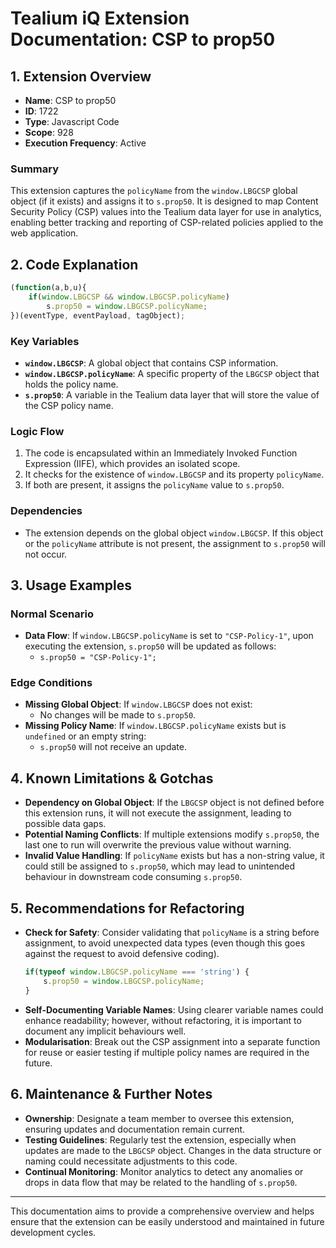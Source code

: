 # Tealium iQ Extension Documentation: CSP to prop50

## 1. Extension Overview
- **Name**: CSP to prop50
- **ID**: 1722
- **Type**: Javascript Code
- **Scope**: 928
- **Execution Frequency**: Active

### Summary
This extension captures the `policyName` from the `window.LBGCSP` global object (if it exists) and assigns it to `s.prop50`. It is designed to map Content Security Policy (CSP) values into the Tealium data layer for use in analytics, enabling better tracking and reporting of CSP-related policies applied to the web application.

## 2. Code Explanation

```javascript
(function(a,b,u){
    if(window.LBGCSP && window.LBGCSP.policyName) 
        s.prop50 = window.LBGCSP.policyName;
})(eventType, eventPayload, tagObject);
```

### Key Variables
- **`window.LBGCSP`**: A global object that contains CSP information.
- **`window.LBGCSP.policyName`**: A specific property of the `LBGCSP` object that holds the policy name.
- **`s.prop50`**: A variable in the Tealium data layer that will store the value of the CSP policy name.

### Logic Flow
1. The code is encapsulated within an Immediately Invoked Function Expression (IIFE), which provides an isolated scope.
2. It checks for the existence of `window.LBGCSP` and its property `policyName`.
3. If both are present, it assigns the `policyName` value to `s.prop50`.

### Dependencies
- The extension depends on the global object `window.LBGCSP`. If this object or the `policyName` attribute is not present, the assignment to `s.prop50` will not occur.

## 3. Usage Examples

### Normal Scenario
- **Data Flow**: If `window.LBGCSP.policyName` is set to `"CSP-Policy-1"`, upon executing the extension, `s.prop50` will be updated as follows:
  - `s.prop50 = "CSP-Policy-1";`

### Edge Conditions
- **Missing Global Object**: If `window.LBGCSP` does not exist:
  - No changes will be made to `s.prop50`.
- **Missing Policy Name**: If `window.LBGCSP.policyName` exists but is `undefined` or an empty string:
  - `s.prop50` will not receive an update.

## 4. Known Limitations & Gotchas
- **Dependency on Global Object**: If the `LBGCSP` object is not defined before this extension runs, it will not execute the assignment, leading to possible data gaps.
- **Potential Naming Conflicts**: If multiple extensions modify `s.prop50`, the last one to run will overwrite the previous value without warning.
- **Invalid Value Handling**: If `policyName` exists but has a non-string value, it could still be assigned to `s.prop50`, which may lead to unintended behaviour in downstream code consuming `s.prop50`.

## 5. Recommendations for Refactoring
- **Check for Safety**: Consider validating that `policyName` is a string before assignment, to avoid unexpected data types (even though this goes against the request to avoid defensive coding).
  ```javascript
  if(typeof window.LBGCSP.policyName === 'string') {
      s.prop50 = window.LBGCSP.policyName;
  }
  ```
- **Self-Documenting Variable Names**: Using clearer variable names could enhance readability; however, without refactoring, it is important to document any implicit behaviours well.
- **Modularisation**: Break out the CSP assignment into a separate function for reuse or easier testing if multiple policy names are required in the future.

## 6. Maintenance & Further Notes
- **Ownership**: Designate a team member to oversee this extension, ensuring updates and documentation remain current.
- **Testing Guidelines**: Regularly test the extension, especially when updates are made to the `LBGCSP` object. Changes in the data structure or naming could necessitate adjustments to this code.
- **Continual Monitoring**: Monitor analytics to detect any anomalies or drops in data flow that may be related to the handling of `s.prop50`.

---

This documentation aims to provide a comprehensive overview and helps ensure that the extension can be easily understood and maintained in future development cycles.